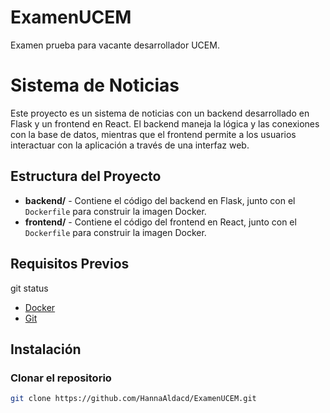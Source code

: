 # ExamenUCEM
Examen prueba para vacante desarrollador UCEM.
# Sistema de Noticias

Este proyecto es un sistema de noticias con un backend desarrollado en Flask y un frontend en React. El backend maneja la lógica y las conexiones con la base de datos, mientras que el frontend permite a los usuarios interactuar con la aplicación a través de una interfaz web.

## Estructura del Proyecto

- **backend/** - Contiene el código del backend en Flask, junto con el `Dockerfile` para construir la imagen Docker.
- **frontend/** - Contiene el código del frontend en React, junto con el `Dockerfile` para construir la imagen Docker.

## Requisitos Previos
git status

- [Docker](https://www.docker.com/get-started)
- [Git](https://git-scm.com/)

## Instalación

### Clonar el repositorio

```bash
git clone https://github.com/HannaAldacd/ExamenUCEM.git
